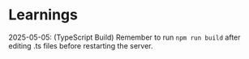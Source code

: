 # Learnings

2025-05-05: (TypeScript Build) Remember to run `npm run build` after editing .ts files before restarting the server. 